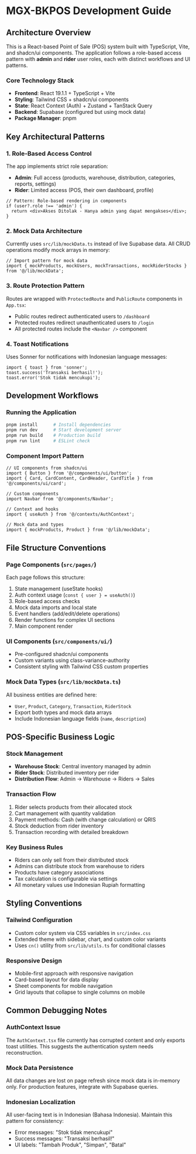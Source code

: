 # MGX-BKPOS Development Guide

## Architecture Overview

This is a React-based Point of Sale (POS) system built with TypeScript, Vite, and shadcn/ui components. The application follows a role-based access pattern with **admin** and **rider** user roles, each with distinct workflows and UI patterns.

### Core Technology Stack
- **Frontend**: React 19.1.1 + TypeScript + Vite
- **Styling**: Tailwind CSS + shadcn/ui components
- **State**: React Context (Auth) + Zustand + TanStack Query
- **Backend**: Supabase (configured but using mock data)
- **Package Manager**: pnpm

## Key Architectural Patterns

### 1. Role-Based Access Control
The app implements strict role separation:
- **Admin**: Full access (products, warehouse, distribution, categories, reports, settings)
- **Rider**: Limited access (POS, their own dashboard, profile)

```tsx
// Pattern: Role-based rendering in components
if (user?.role !== 'admin') {
  return <div>Akses Ditolak - Hanya admin yang dapat mengakses</div>;
}
```

### 2. Mock Data Architecture
Currently uses `src/lib/mockData.ts` instead of live Supabase data. All CRUD operations modify mock arrays in memory:

```tsx
// Import pattern for mock data
import { mockProducts, mockUsers, mockTransactions, mockRiderStocks } from '@/lib/mockData';
```

### 3. Route Protection Pattern
Routes are wrapped with `ProtectedRoute` and `PublicRoute` components in `App.tsx`:
- Public routes redirect authenticated users to `/dashboard`
- Protected routes redirect unauthenticated users to `/login`
- All protected routes include the `<Navbar />` component

### 4. Toast Notifications
Uses Sonner for notifications with Indonesian language messages:
```tsx
import { toast } from 'sonner';
toast.success('Transaksi berhasil!');
toast.error('Stok tidak mencukupi');
```

## Development Workflows

### Running the Application
```bash
pnpm install      # Install dependencies
pnpm run dev      # Start development server
pnpm run build    # Production build
pnpm run lint     # ESLint check
```

### Component Import Pattern
```tsx
// UI components from shadcn/ui
import { Button } from '@/components/ui/button';
import { Card, CardContent, CardHeader, CardTitle } from '@/components/ui/card';

// Custom components
import Navbar from '@/components/Navbar';

// Context and hooks
import { useAuth } from '@/contexts/AuthContext';

// Mock data and types
import { mockProducts, Product } from '@/lib/mockData';
```

## File Structure Conventions

### Page Components (`src/pages/`)
Each page follows this structure:
1. State management (useState hooks)
2. Auth context usage (`const { user } = useAuth()`)
3. Role-based access checks
4. Mock data imports and local state
5. Event handlers (add/edit/delete operations)
6. Render functions for complex UI sections
7. Main component render

### UI Components (`src/components/ui/`)
- Pre-configured shadcn/ui components
- Custom variants using class-variance-authority
- Consistent styling with Tailwind CSS custom properties

### Mock Data Types (`src/lib/mockData.ts`)
All business entities are defined here:
- `User`, `Product`, `Category`, `Transaction`, `RiderStock`
- Export both types and mock data arrays
- Include Indonesian language fields (`name`, `description`)

## POS-Specific Business Logic

### Stock Management
- **Warehouse Stock**: Central inventory managed by admin
- **Rider Stock**: Distributed inventory per rider
- **Distribution Flow**: Admin → Warehouse → Riders → Sales

### Transaction Flow
1. Rider selects products from their allocated stock
2. Cart management with quantity validation
3. Payment methods: Cash (with change calculation) or QRIS
4. Stock deduction from rider inventory
5. Transaction recording with detailed breakdown

### Key Business Rules
- Riders can only sell from their distributed stock
- Admins can distribute stock from warehouse to riders
- Products have category associations
- Tax calculation is configurable via settings
- All monetary values use Indonesian Rupiah formatting

## Styling Conventions

### Tailwind Configuration
- Custom color system via CSS variables in `src/index.css`
- Extended theme with sidebar, chart, and custom color variants
- Uses `cn()` utility from `src/lib/utils.ts` for conditional classes

### Responsive Design
- Mobile-first approach with responsive navigation
- Card-based layout for data display
- Sheet components for mobile navigation
- Grid layouts that collapse to single columns on mobile

## Common Debugging Notes

### AuthContext Issue
The `AuthContext.tsx` file currently has corrupted content and only exports toast utilities. This suggests the authentication system needs reconstruction.

### Mock Data Persistence
All data changes are lost on page refresh since mock data is in-memory only. For production features, integrate with Supabase queries.

### Indonesian Localization
All user-facing text is in Indonesian (Bahasa Indonesia). Maintain this pattern for consistency:
- Error messages: "Stok tidak mencukupi"
- Success messages: "Transaksi berhasil!"
- UI labels: "Tambah Produk", "Simpan", "Batal"